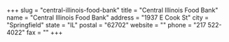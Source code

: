 +++
slug = "central-illinois-food-bank"
title = "Central Illinois Food Bank"
name = "Central Illinois Food Bank"
address = "1937 E Cook St"
city = "Springfield"
state = "IL"
postal = "62702"
website = ""
phone = "217 522-4022"
fax = ""
+++
